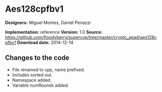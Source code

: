# Aes128cpfbv1

**Designers:** Miguel Montes, Daniel Penazzi

**Implementation:** reference
**Version:** 1.0
**Source:** https://github.com/floodyberry/supercop/tree/master/crypto_aead/aes128cpfbv1
**Download date:** 2014-12-14

## Changes to the code

* File renamed to cpp, name prefixed.
* Includes sorted out.
* Namespace added.
* Variable numRounds added.
